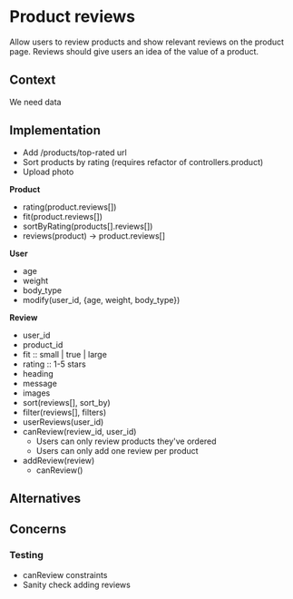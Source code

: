 # Product reviews
Allow users to review products and show relevant reviews on the product page. Reviews should give users an idea of the value of a product.

## Context
We need data

## Implementation
- Add /products/top-rated url
- Sort products by rating (requires refactor of controllers.product)
- Upload photo

**Product**
- rating(product.reviews[])
- fit(product.reviews[])
- sortByRating(products[].reviews[])
- reviews(product) -> product.reviews[]

**User**
- age
- weight
- body_type
- modify(user_id, {age, weight, body_type})

**Review**
- user_id
- product_id
- fit :: small | true | large
- rating :: 1-5 stars
- heading
- message
- images
- sort(reviews[], sort_by)
- filter(reviews[], filters)
- userReviews(user_id)
- canReview(review_id, user_id)
    - Users can only review products they've ordered
    - Users can only add one review per product
- addReview(review)
    - canReview()

## Alternatives

## Concerns
### Testing
- canReview constraints
- Sanity check adding reviews
